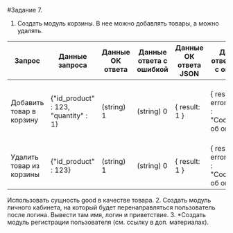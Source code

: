 #Задание 7.
1. Создать модуль корзины. В нее можно добавлять товары, а можно удалять.

| Запрос | Данные запроса | Данные ОК ответа | Данные ответа с ошибкой | Данные ОК ответа JSON | Данные ответа JSON с ошибкой | Комментарий |
|--------------------------|--------------------------------------|------------------|-------------------------|-----------------------|-----------------------------------------------------|---------------------------------------------------------------------------------------|
| Добавить товар в корзину | {"id_product" : 123, "quantity" : 1} | (string) 1 | (string) 0 | { result: 1 } | { result: 0, errorMessage : "Сообщение об ошибке" } | Подразумевается, что целевая корзина пользователя идентифицируется на стороне сервера |
| Удалить товар из корзины | {"id_product" : 123} | (string) 1 | (string) 0 | { result: 1 } | { result: 0, errorMessage : "Сообщение об ошибке" } | |
Использовать сущность good в качестве товара.
2. Создать модуль личного кабинета, на который будет перенаправляться пользователь после логина. Вывести там имя, логин и приветствие.
3. *Создать модуль регистрации пользователя (см. ссылку в доп. материалах).

